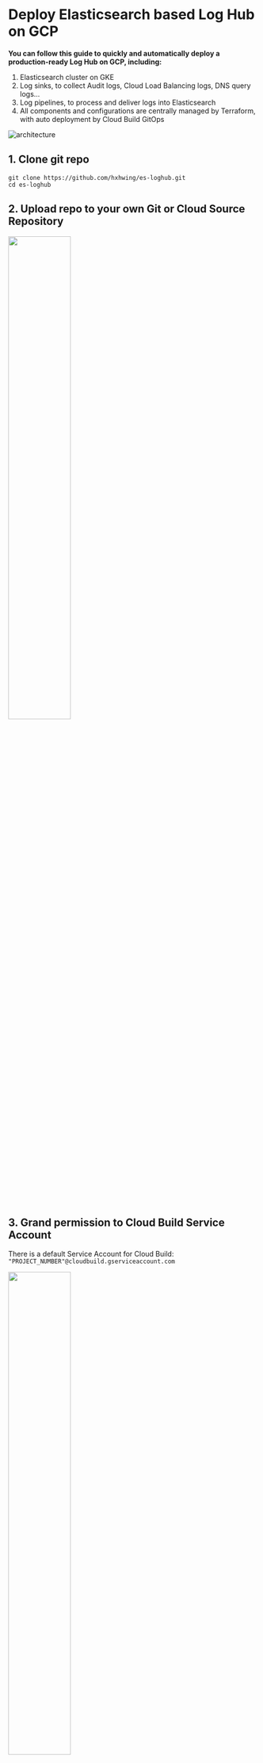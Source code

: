 # Deploy Elasticsearch based Log Hub on GCP

**You can follow this guide to quickly and automatically deploy a production-ready Log Hub on GCP, including:** 
 1. Elasticsearch cluster on GKE
 2. Log sinks, to collect Audit logs, Cloud Load Balancing logs, DNS query logs...
 3. Log pipelines, to process and deliver logs into Elasticsearch
 4. All components and configurations are centrally managed by Terraform, with auto deployment by Cloud Build GitOps

![architecture](images/architecture.png)

## 1. Clone git repo

```
git clone https://github.com/hxhwing/es-loghub.git
cd es-loghub
```

## 2. Upload repo to your own Git or Cloud Source Repository

<!-- ![repo](images/repo.png) -->
<img src="images/repo.png"  width="50%" height="50%">

## 3. Grand permission to Cloud Build Service Account

There is a default Service Account for Cloud Build: ```"PROJECT_NUMBER"@cloudbuild.gserviceaccount.com```

<!-- ![build-sa](images/build-sa.png) -->
<img src="images/build-sa.png"  width="50%" height="50%">

> **Note**
>
> Here "Owner" role is granted to this service account for easy deployment. You should use fine-grained permission or create custom Cloud Build Service Account in your production environment

## 4. Create Cloud Build trigger
Create one Cloud Build trigger
 1. Use your new created Github or Cloud Source Repository in step2 as trigger.
 2. Leave all other configuration default

<!-- ![build trigger1](images/build-trigger1.png) -->
<img src="images/build-trigger1.png"  width="50%" height="50%">

## 5. Trigger deployment

### 5.1 Prepare deloyment configuration
**All components configuration could be managed by ```deployment.conf``` file.**

You can control:
 1. Whether to create a new GKE cluster
 2. Whether to create a new node pool for Elasticsearch on existing GKE cluster
 3. Elasticsearch Cluster configuration details, including ES version, count of nodes, storage size...
 4. What logs need to be collected, index template settings for each kind of log, like index prefix, count of replica...

```
# Choose resource location
region="us-central1"
project_id=

# Specify GCS bucket for terraform backend state
bucket_name="hxh-demo"

# ========= GKE configuration ========= #

# Create a new GKE cluster? (enable Managed Prometheus, Workload Identity)
create_new_cluster=false

# GKE cluster name (required)
cluster_name="escluster"

# ========= GKE node pool configuration ========= #

# Create a new node pool for Elasticsearch?
create_new_nodepool=false

# Instance type for elasticsearch nodes
instance_type="n2-standard-4"

# Initial node count per zone of elasticsearch node pool
node_count=1

# ========= Elasticsearch configuration ========= #
# Deploy Elasticsearch into GKE?
deploy_elasticsearch=false

# namespace for Elasticsearch components 
namespace=es

elasticsearch_version=8.6.2
kibana_version=8.6.2

# Master nodes (nodeSelector: app: elasticsearch)
master_node_count=3

# Hot data nodes
hot_node_count=3

# Storage size per hot data node(GiB)
hot_storage_size=300
hot_storage_class=pd-balanced

# Warm data nodes
warm_node_count=3

# Storage size per warm data node(GiB)
warm_storage_size=300
warm_storage_class=pd-balanced


# ========= Log pipeline configuration ========= #
## Require organization-level logging permission on Cloud Build SA(project_id@@cloudbuild.gserviceaccount.com)

organization_id=646647585290

# Enable auditLog pipeline to elasticsearch (index: log-audit-yyyymmdd)
auditlog=false
auditlog_index_prefix=log-audit
auditlog_replica=1
#auditlog_retention=30

# Enable dnslog pipeline to elasticsearch (index: log-dns-yyyymmdd)
dnslog=false
dnslog_index_prefix=log-dns
dnslog_replica=1
#dnslog_retention=30

# Enable load balancing http log pipeline to elasticsearch (index: log-http-yyyymmdd)
httplog=false
httplog_index_prefix=log-http
httplog_replica=1
#httplog_retention=30

# firewall logs, VPC Flow logs ……
```

### 5.2 Trigger deployment
After deployment configuration ready, you can push changes to repository, to trigger deployment automatically.

**Make sure specify these variables to "true" for a new all-in-one deployment**
```
create_new_cluster=true
create_new_nodepool=true
deploy_elasticsearch=true
auditlog=true
dnslog=true
httplog=true
```

### 5.3 Check deployment

For GKE cluster, if "true":
 - One new GKE cluster will be created, with proper configuration

For GKE node pool, if "true":
- One new node pool will be created, with node label "app:elasticsearch"

For Elasticsearch:
 - Elasticsearch cluster created
    - External LB service type for API access
    - Workload Identity enabled for GCS snapshot
    - One API key for data ingestion, saved in Secret Manager
    - One user for administration, saved in Secret Manager
    - One user for monitoring
    - Index templates for logs
 - Kibana created
    - External LB service type for web access
 - Prometheus deployed
    - Prometheus exporter to monitor ES status
    - PodMonitoring to export ES metrics to Cloud Monitoring

For log pipelines:
 - Organization log router deployed for each log type with inclusion and exclusion filter to export logs to Pub/Sub topic
 - Pub/Sub topics deployed for each log type, push logs to Cloud Functions 2nd
 - Cloud Functions 2nd (Cloud Run) deployed for each log type, to process, enrich and deliver logs to Elasticsearch by API

## 6. Access logs

### 6.1 Kibana login
You can get Kibana endpoint from Cloud Build step3 logs, and get user admin user credentials from Secret Manager(es_password).

<!-- ![kibana-endpoint](images/kibana-endpoint.png) -->
<img src="images/kibana-endpoint.png"  width="50%" height="50%">

<!-- ![es-password](images/es-password.png) -->
<img src="images/es-password.png"  width="50%" height="50%">

Then access Kibana Web UI, and explore logs.
<!-- ![kibana-login](images/kibana-login.png) -->
<img src="images/kibana-login.png"  width="50%" height="50%">

<!-- ![kibana-index](images/kibana-index.png) -->
<img src="images/kibana-index.png"  width="50%" height="50%">

### 6.2 Sample dashboard
You can import provided sample Kibana dashboards to visualize your Audit and Cloud Load Balancing logs.

![audit-dashboard](images/audit-dashboard.png)

![http-dashboard](images/http-dashboard.png)

## 7. Update deployment

If you want to update some settings, like:
 1. Increase ES node counts
 2. Upgrade ES version
 3. Add new log types
 4. Update index template settings
 5. ......

You can just modify the "deployment.conf", push to repository, then Cloud Build will modify Terraform manifests automatically and deploy changes.